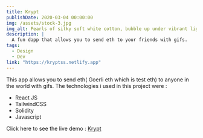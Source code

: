 ```yaml
---
title: Krypt
publishDate: 2020-03-04 00:00:00
img: /assets/stock-3.jpg
img_alt: Pearls of silky soft white cotton, bubble up under vibrant lighting
description: |
  A fun dapp that allows you to send eth to your friends with gifs.
tags:
  - Design
  - Dev
link: "https://kryptss.netlify.app"
---
```


This app allows you to send eth( Goerli eth which is test eth) to anyone in the world with gifs. The technologies i used in this project were :

<ul>
<li> React JS</li>
<li> TailwindCSS</li>
<li> Solidity </li>
<li> Javascript</li>
</ul>
Click here to see the live demo : <a href= "https://kryptss.netlify.app" target= "_blank"> Krypt</a>
